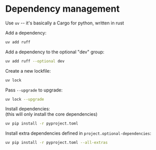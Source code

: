 # Dependency management 
Use `uv` -- it's basically a Cargo for python, written in rust


Add a dependency: 
```sh
uv add ruff
```

Add a dependency to the optional "dev" group: 
```sh
uv add ruff --optional dev
```

Create a new lockfile: 
```sh 
uv lock 
```

Pass `--upgrade` to upgrade: 
```sh 
uv lock --upgrade
```

Install dependencies:  
(this will only install the core dependencies)
```sh 
uv pip install -r pyproject.toml
```

Install extra dependencies defined in `project.optional-dependencies`:  
```sh 
uv pip install -r pyproject.toml --all-extras
```
